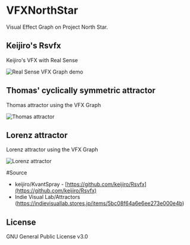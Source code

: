 # VFXNorthStar
Visual Effect Graph on Project North Star.

## Keijiro's Rsvfx
Keijiro's VFX with Real Sense 

![Real Sense VFX Graph demo](./images/RsvfxNorthStar.gif)

## Thomas' cyclically symmetric attractor
Thomas attractor using the VFX Graph

![Thomas attractor](./images/thomas_attractor.gif)

## Lorenz attractor
Lorenz attractor using the VFX Graph

![Lorenz attractor](./images/lorenz_attractor.gif)

#Source
- keijiro/KvantSpray - [https://github.com/keijiro/Rsvfx](https://github.com/keijiro/Rsvfx)
- Indie Visual Lab/Attractors (https://indievisuallab.stores.jp/items/5bc08f64a6e6ee273e000e4b)

## License
GNU General Public License v3.0
